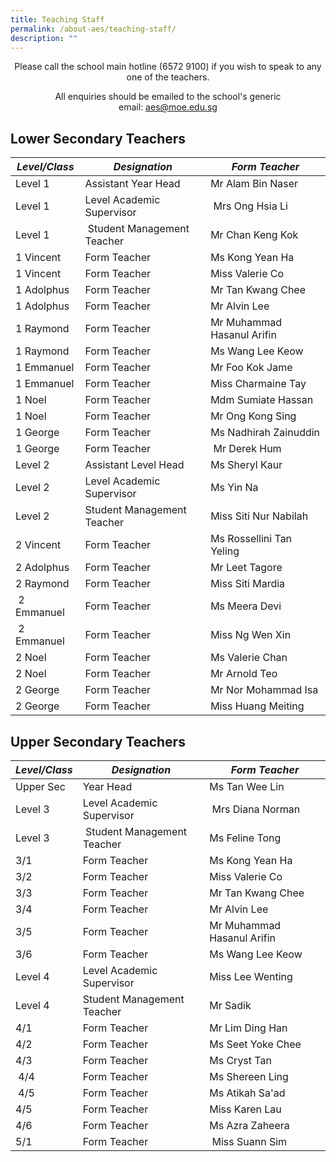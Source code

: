 ```yaml
---
title: Teaching Staff
permalink: /about-aes/teaching-staff/
description: ""
---
```

<p style="text-align:center;">Please call the school main hotline (6572 9100) if you wish to speak to any one of the teachers.</p>

<p style="text-align:center;">All enquiries should be emailed to the school's generic email: <a href=mailto:aes@moe.edu.sg>aes@moe.edu.sg </a></p>

Lower Secondary Teachers
------------------------

|_**Level/Class**_|_**Designation**_|_**Form Teacher**_|
| -------- | -------- | -------- |
| Level 1| Assistant Year Head| Mr Alam Bin Naser   |
| Level 1    | Level Academic Supervisor    |  Mrs Ong Hsia Li     |
| Level 1   |  Student Management Teacher     | Mr Chan Keng Kok   |
| 1 Vincent     |Form Teacher  | Ms Kong Yean Ha   |
| 1 Vincent   | Form Teacher  | Miss Valerie Co     |
| 1 Adolphus   | Form Teacher    | Mr Tan Kwang Chee   |
| 1 Adolphus   | Form Teacher  | Mr Alvin Lee     |
| 1 Raymond   | Form Teacher  | Mr Muhammad Hasanul Arifin   |
| 1 Raymond    |Form Teacher     | Ms Wang Lee Keow   |
| 1 Emmanuel  | Form Teacher     | Mr Foo Kok Jame   |
|1 Emmanuel     | Form Teacher     | Miss Charmaine Tay   |
|1 Noel  | Form Teacher     |Mdm Sumiate Hassan   |
| 1 Noel  | Form Teacher     | Mr Ong Kong Sing  |
| 1 George     | Form Teacher   | Ms Nadhirah Zainuddin   |
| 1 George     | Form Teacher    |  Mr Derek Hum   |
| Level 2   | Assistant Level Head| Ms Sheryl Kaur     |
| Level 2    | Level Academic Supervisor   | Ms Yin Na   |
| Level 2   |Student Management Teacher   | Miss Siti Nur Nabilah |
| 2 Vincent     |Form Teacher    | Ms Rossellini Tan Yeling   |
| 2 Adolphus     | Form Teacher    | Mr Leet Tagore     |
| 2 Raymond | Form Teacher     |Miss Siti Mardia |
|  2 Emmanuel     | Form Teacher     | Ms Meera Devi  |
| 2 Emmanuel  | Form Teacher     | Miss Ng Wen Xin |
| 2 Noel     | Form Teacher     | Ms Valerie Chan    |
| 2 Noel    | Form Teacher     | Mr Arnold Teo   |
| 2 George     | Form Teacher    | Mr Nor Mohammad Isa   |
| 2 George   | Form Teacher    | Miss Huang Meiting  |
	
	
Upper Secondary Teachers
------------------------
|_**Level/Class**_ |_**Designation**_|_**Form Teacher**_|
| -------- | -------- | -------- |
| Upper Sec    | Year Head     | Ms Tan Wee Lin   |
| Level 3   | Level Academic Supervisor    |  Mrs Diana Norman|
| Level 3  |  Student Management Teacher     | Ms Feline Tong|
| 3/1    |Form Teacher  | Ms Kong Yean Ha   |
| 3/2   | Form Teacher  | Miss Valerie Co     |
| 3/3  | Form Teacher    | Mr Tan Kwang Chee   |
| 3/4   | Form Teacher  | Mr Alvin Lee     |
| 3/5   | Form Teacher  | Mr Muhammad Hasanul Arifin   |
| 3/6  | Form Teacher     | Ms Wang Lee Keow   |
| Level 4    | Level Academic Supervisor   | Miss Lee Wenting   |
| Level 4   |Student Management Teacher   | Mr Sadik |
| 4/1    |Form Teacher    | Mr Lim Ding Han  |
| 4/2   | Form Teacher    | Ms Seet Yoke Chee    |
| 4/3 | Form Teacher     |Ms Cryst Tan |
|  4/4    | Form Teacher     | Ms Shereen Ling |
| 4/5 | Form Teacher     | Ms Atikah Sa'ad|
| 4/5    | Form Teacher     | Miss Karen Lau   |
| 4/6    | Form Teacher     | Ms Azra Zaheera  |
| 5/1     | Form Teacher    |  Miss Suann Sim  |
